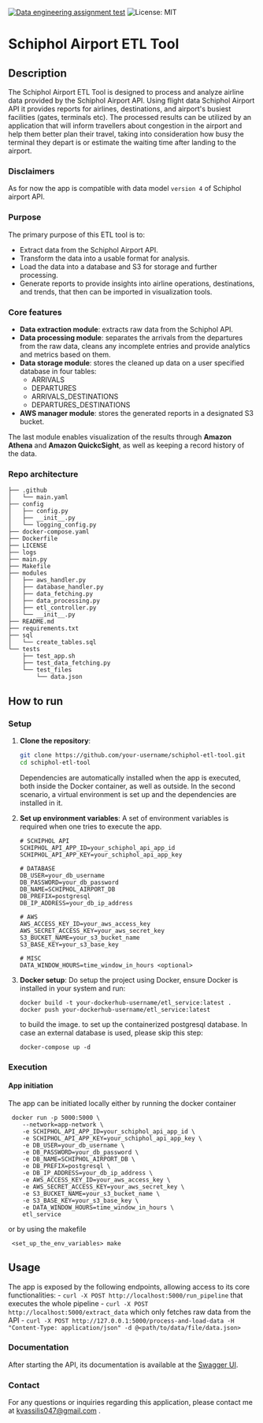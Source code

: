 [![Data engineering assignment test](https://github.com/vkarapatsias/data-eng-project/actions/workflows/main.yml/badge.svg)](https://github.com/vkarapatsias/data-eng-project/actions/workflows/main.yml) ![License: MIT](https://img.shields.io/badge/License-MIT-yellow.svg)

# Schiphol Airport ETL Tool

## Description
The Schiphol Airport ETL Tool is designed to process and analyze airline data provided by the Schiphol Airport API. Using flight data Schiphol Airport API it provides reports for airlines, destinations, and airport's busiest facilities (gates, terminals etc). The processed results can be utilized by an application that will inform travellers about congestion in the airport and help them better plan their travel, taking into consideration how busy the terminal they depart is or estimate the waiting time after landing to the airport.

### Disclaimers
As for now the app is compatible with data model `version 4` of Schiphol airport API.

### Purpose
The primary purpose of this ETL tool is to:
- Extract data from the Schiphol Airport API.
- Transform the data into a usable format for analysis.
- Load the data into a database and S3 for storage and further processing.
- Generate reports to provide insights into airline operations, destinations, and trends, that then can be imported in visualization tools.

### Core features
 - **Data extraction module**: extracts raw data from the Schiphol API.
 - **Data processing module**: separates the arrivals from the departures from the raw data, cleans any incomplete entries and provide analytics and metrics based on them.
 - **Data storage module**: stores the cleaned up data on a user specified database in four tables:
    - ARRIVALS
    - DEPARTURES
    - ARRIVALS_DESTINATIONS
    - DEPARTURES_DESTINATIONS
 - **AWS manager module**: stores the generated reports in a designated S3 bucket.
 
 The last module enables visualization of the results through **Amazon Athena** and **Amazon QuickcSight**, as well as keeping a record history of the data.


### Repo architecture
```
├── .github
│   └── main.yaml
├── config
│   ├── config.py
│   ├── __init__.py
│   └── logging_config.py
├── docker-compose.yaml
├── Dockerfile
├── LICENSE
├── logs
├── main.py
├── Makefile
├── modules
│   ├── aws_handler.py
│   ├── database_handler.py
│   ├── data_fetching.py
│   ├── data_processing.py
│   ├── etl_controller.py
│   └── __init__.py
├── README.md
├── requirements.txt
├── sql
│   └── create_tables.sql
└── tests
    ├── test_app.sh
    ├── test_data_fetching.py
    └── test_files
        └── data.json
```

## How to run
### Setup
1. **Clone the repository**:
    ```bash
    git clone https://github.com/your-username/schiphol-etl-tool.git
    cd schiphol-etl-tool
    ```
    Dependencies are automatically installed when the app is executed, both inside the Docker container, as well as outside. In the second scenario, a virtual environment is set up and the dependencies are installed in it.

2. **Set up environment variables**:
    A set of environment variables is required when one tries to execute the app. 
    ```
    # SCHIPHOL API 
    SCHIPHOL_API_APP_ID=your_schiphol_api_app_id
    SCHIPHOL_API_APP_KEY=your_schiphol_api_app_key

    # DATABASE
    DB_USER=your_db_username
    DB_PASSWORD=your_db_password
    DB_NAME=SCHIPHOL_AIRPORT_DB
    DB_PREFIX=postgresql
    DB_IP_ADDRESS=your_db_ip_address

    # AWS
    AWS_ACCESS_KEY_ID=your_aws_access_key
    AWS_SECRET_ACCESS_KEY=your_aws_secret_key
    S3_BUCKET_NAME=your_s3_bucket_name
    S3_BASE_KEY=your_s3_base_key    

    # MISC
    DATA_WINDOW_HOURS=time_window_in_hours <optional>
    ```

4. **Docker setup**:
    Do setup the project using Docker, ensure Docker is installed in your system and run:
    ```
    docker build -t your-dockerhub-username/etl_service:latest .
    docker push your-dockerhub-username/etl_service:latest
    ```
    to build the image. to set up the containerized postgresql database. In case an external database is used, please skip this step:
    ```
    docker-compose up -d
    ```
    
### Execution
#### App initiation
The app can be initiated locally either by running the docker container
```
 docker run -p 5000:5000 \
    --network=app-network \
    -e SCHIPHOL_API_APP_ID=your_schiphol_api_app_id \
    -e SCHIPHOL_API_APP_KEY=your_schiphol_api_app_key \
    -e DB_USER=your_db_username \
    -e DB_PASSWORD=your_db_password \
    -e DB_NAME=SCHIPHOL_AIRPORT_DB \
    -e DB_PREFIX=postgresql \
    -e DB_IP_ADDRESS=your_db_ip_address \
    -e AWS_ACCESS_KEY_ID=your_aws_access_key \
    -e AWS_SECRET_ACCESS_KEY=your_aws_secret_key \
    -e S3_BUCKET_NAME=your_s3_bucket_name \
    -e S3_BASE_KEY=your_s3_base_key \
    -e DATA_WINDOW_HOURS=time_window_in_hours \
    etl_service

```
 or by using the makefile

 ```
  <set_up_the_env_variables> make
 ```

## Usage
The app is exposed by the following endpoints, allowing access to its core functionalities:
    - `curl -X POST http://localhost:5000/run_pipeline` that executes the whole pipeline
    - `curl -X POST http://localhost:5000/extract_data` which only fetches raw data from the API
    - `curl -X POST http://127.0.0.1:5000/process-and-load-data -H "Content-Type: application/json" -d @<path/to/data/file/data.json>`

### Documentation
After starting the API, its documentation is available at the [Swagger UI](http://127.0.0.1:5000/apidocs/).



### Contact
For any questions or inquiries regarding this application, please contact me at kvassilis047@gmail.com .